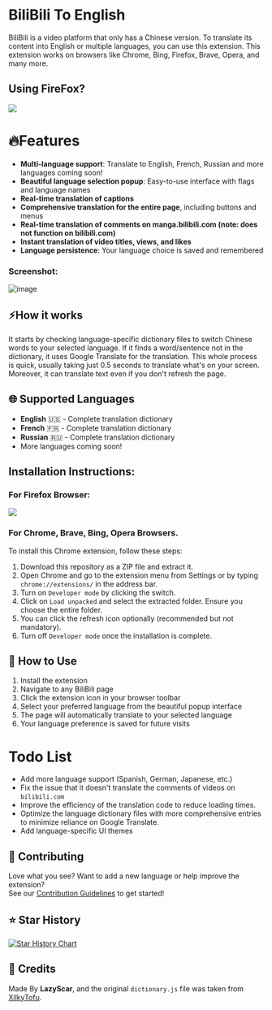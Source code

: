 # BiliBili To English

BiliBili is a video platform that only has a Chinese version. To translate its content into English or multiple languages, you can use this extension. This extension works on browsers like Chrome, Bing, Firefox, Brave, Opera, and many more.

## Using FireFox?

<p align="left">
  <a href="https://addons.mozilla.org/en-US/firefox/addon/bilibili-to-english/"><img src="https://github.com/material-extensions/material-icons-browser-extension/raw/main/assets/firefox-addons.png"></a>
</p>

# 🔥Features

- **Multi-language support**: Translate to English, French, Russian and more languages coming soon!
- **Beautiful language selection popup**: Easy-to-use interface with flags and language names
- **Real-time translation of captions**
- **Comprehensive translation for the entire page**, including buttons and menus
- **Real-time translation of comments on **manga.bilibili.com** (note: does not function on **bilibili.com**)**
- **Instant translation of video titles, views, and likes**
- **Language persistence**: Your language choice is saved and remembered

### Screenshot:

![image](https://github.com/user-attachments/assets/4c1f9051-a5b1-4e5e-ba06-933dc95b85fa)

## ⚡How it works

It starts by checking language-specific dictionary files to switch Chinese words to your selected language. If it finds a word/sentence not in the dictionary, it uses Google Translate for the translation. This whole process is quick, usually taking just 0.5 seconds to translate what's on your screen. Moreover, it can translate text even if you don't refresh the page.

## 🌐 Supported Languages

- **English** 🇺🇸 - Complete translation dictionary
- **French** 🇫🇷 - Complete translation dictionary
- **Russian** 🇷🇺 - Complete translation dictionary
- More languages coming soon!

## Installation Instructions:

### For Firefox Browser:

<p align="left">
  <a href="https://addons.mozilla.org/en-US/firefox/addon/bilibili-to-english/"><img src="https://github.com/material-extensions/material-icons-browser-extension/raw/main/assets/firefox-addons.png"></a>
</p>

### For Chrome, Brave, Bing, Opera Browsers.

To install this Chrome extension, follow these steps:

1. Download this repository as a ZIP file and extract it.
2. Open Chrome and go to the extension menu from Settings or by typing `chrome://extensions/` in the address bar.
3. Turn on `Developer mode` by clicking the switch.
4. Click on `Load unpacked` and select the extracted folder. Ensure you choose the entire folder.
5. You can click the refresh icon optionally (recommended but not mandatory).
6. Turn off `Developer mode` once the installation is complete.

## 🎯 How to Use

1. Install the extension
2. Navigate to any BiliBili page
3. Click the extension icon in your browser toolbar
4. Select your preferred language from the beautiful popup interface
5. The page will automatically translate to your selected language
6. Your language preference is saved for future visits

# Todo List

- Add more language support (Spanish, German, Japanese, etc.)
- Fix the issue that it doesn't translate the comments of videos on `bilibili.com`
- Improve the efficiency of the translation code to reduce loading times.
- Optimize the language dictionary files with more comprehensive entries to minimize reliance on Google Translate.
- Add language-specific UI themes

## 🤝 Contributing

Love what you see? Want to add a new language or help improve the extension?  
See our [Contribution Guidelines](CONTRIBUTION.md) to get started!


## ⭐ Star History

[![Star History Chart](https://api.star-history.com/svg?repos=LazyScar/BiliBili-To-English&type=Date)](https://star-history.com/#LazyScar/BiliBili-To-English&Date)

## 🤝 Credits

Made By **LazyScar**,
and the original `dictionary.js` file was taken from [XilkyTofu](https://github.com/XilkyTofu/bilibili_translate_chrome_extension).
